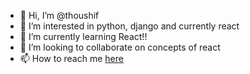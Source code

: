 - 👋 Hi, I’m @thoushif
- 👀 I’m interested in python, django and currently react
- 🌱 I’m currently learning React!!
- 💞️ I’m looking to collaborate on concepts of react
- 📫 How to reach me [here](https://www.linkedin.com/in/thoushifaazam/)

<!---
thoushif/thoushif is a ✨ special ✨ repository because its `README.md` (this file) appears on your GitHub profile.
You can click the Preview link to take a look at your changes.
--->
